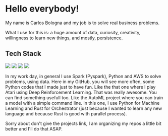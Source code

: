 # Hello everybody! 

My name is Carlos Bologna and my job is to solve real business problems. 

What I use for this is: a huge amount of data, curiosity, creativity, willingness to learn new things, and mostly, persistence.

## Tech Stack

![](https://img.shields.io/badge/BigData-Spark-informational?style=flat&logo=sparkfun&logoColor=white&color=2bbc8a)
![](https://img.shields.io/badge/Code-Python-informational?style=flat&logo=python&logoColor=white&color=2bbc8a)
![](https://img.shields.io/badge/Deploy-Docker-informational?style=flat&logo=docker&logoColor=white&color=2bbc8a)
![](https://img.shields.io/badge/Deploy-Kubernetes-informational?style=flat&logo=kubernetes&logoColor=white&color=2bbc8a)

In my work day, in general I use Spark (Pyspark), Python and AWS to solve problems, using data. Here in my GitHub, you will see more often, some Python codes that I made just to have fun. Like the that one where I play Atari using Deep Reinforcement Learning. That was really awesome.
You can find something usefull too. Like the AutoML project where you can train a model with a simple command line. In this one, I use Python for Machine Learning and Rust for Orchestrator (just because I wanted to learn any new language and because Rust is good with parallel process).

Sorry about don't give the projects link, I am organizing my repos a little bit better and I'll do that ASAP.
